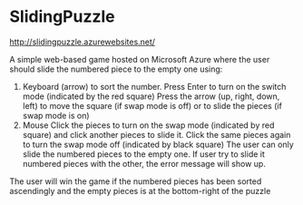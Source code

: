 # SlidingPuzzle

http://slidingpuzzle.azurewebsites.net/

A simple web-based game hosted on Microsoft Azure where the user should slide the numbered piece to the empty one using:
1. Keyboard (arrow) to sort the number.
	Press Enter to turn on the switch mode (indicated by the red square)
	Press the arrow (up, right, down, left) to move the square (if swap mode is off) or to slide the pieces (if swap mode is on)
2. Mouse
	Click the pieces to turn on the swap mode (indicated by red square) and click another pieces to slide it.
	Click the same pieces again to turn the swap mode off (indicated by black square)
The user can only slide the numbered pieces to the empty one. If user try to slide it numbered pieces with the other, the error message will show up.

The user will win the game if the numbered pieces has been sorted ascendingly and the empty pieces is at the bottom-right of the puzzle
